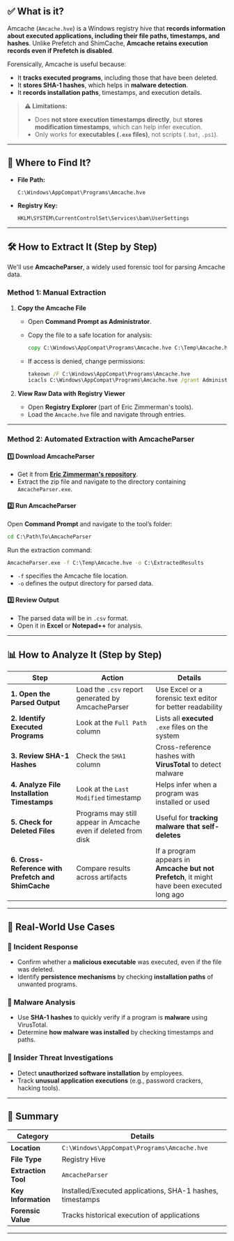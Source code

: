 ## ✅ **What is it?**

Amcache (`Amcache.hve`) is a Windows registry hive that **records information about executed applications, including their file paths, timestamps, and hashes**. Unlike Prefetch and ShimCache, **Amcache retains execution records even if Prefetch is disabled**.

Forensically, Amcache is useful because:

- It **tracks executed programs**, including those that have been deleted.
- It **stores SHA-1 hashes**, which helps in **malware detection**.
- It **records installation paths**, timestamps, and execution details.

> **⚠️ Limitations:**
> 
> - Does **not store execution timestamps directly**, but **stores modification timestamps**, which can help infer execution.
> - Only works for **executables (`.exe` files)**, not scripts (`.bat`, `.ps1`).

---

## **📍 Where to Find It?**

- **File Path:**
    
    ```
    C:\Windows\AppCompat\Programs\Amcache.hve
    ```
    
- **Registry Key:**
    
    ```
    HKLM\SYSTEM\CurrentControlSet\Services\bam\UserSettings
    ```
    

---

## **🛠️ How to Extract It (Step by Step)**

We'll use **AmcacheParser**, a widely used forensic tool for parsing Amcache data.

### **Method 1: Manual Extraction**

1. **Copy the Amcache File**
    
    - Open **Command Prompt as Administrator**.
    - Copy the file to a safe location for analysis:
        
        ```cmd
        copy C:\Windows\AppCompat\Programs\Amcache.hve C:\Temp\Amcache.hve
        ```
        
    - If access is denied, change permissions:
        
        ```cmd
        takeown /F C:\Windows\AppCompat\Programs\Amcache.hve
        icacls C:\Windows\AppCompat\Programs\Amcache.hve /grant Administrators:F
        ```
        
2. **View Raw Data with Registry Viewer**
    
    - Open **Registry Explorer** (part of Eric Zimmerman's tools).
    - Load the `Amcache.hve` file and navigate through entries.

---

### **Method 2: Automated Extraction with AmcacheParser**

#### **1️⃣ Download AmcacheParser**

- Get it from **[Eric Zimmerman's repository](https://ericzimmerman.github.io/)**.
- Extract the zip file and navigate to the directory containing `AmcacheParser.exe`.

#### **2️⃣ Run AmcacheParser**

Open **Command Prompt** and navigate to the tool’s folder:

```cmd
cd C:\Path\To\AmcacheParser
```

Run the extraction command:

```cmd
AmcacheParser.exe -f C:\Temp\Amcache.hve -o C:\ExtractedResults
```

- `-f` specifies the Amcache file location.
- `-o` defines the output directory for parsed data.

#### **3️⃣ Review Output**

- The parsed data will be in `.csv` format.
- Open it in **Excel** or **Notepad++** for analysis.

---

## **📊 How to Analyze It (Step by Step)**

|**Step**|**Action**|**Details**|
|---|---|---|
|**1. Open the Parsed Output**|Load the `.csv` report generated by AmcacheParser|Use Excel or a forensic text editor for better readability|
|**2. Identify Executed Programs**|Look at the `Full Path` column|Lists all **executed** `.exe` files on the system|
|**3. Review SHA-1 Hashes**|Check the `SHA1` column|Cross-reference hashes with **VirusTotal** to detect malware|
|**4. Analyze File Installation Timestamps**|Look at the `Last Modified` timestamp|Helps infer when a program was installed or used|
|**5. Check for Deleted Files**|Programs may still appear in Amcache even if deleted from disk|Useful for **tracking malware that self-deletes**|
|**6. Cross-Reference with Prefetch and ShimCache**|Compare results across artifacts|If a program appears in **Amcache but not Prefetch**, it might have been executed long ago|

---

## **🚨 Real-World Use Cases**

### **📌 Incident Response**

- Confirm whether a **malicious executable** was executed, even if the file was deleted.
- Identify **persistence mechanisms** by checking **installation paths** of unwanted programs.

### **📌 Malware Analysis**

- Use **SHA-1 hashes** to quickly verify if a program is **malware** using VirusTotal.
- Determine **how malware was installed** by checking timestamps and paths.

### **📌 Insider Threat Investigations**

- Detect **unauthorized software installation** by employees.
- Track **unusual application executions** (e.g., password crackers, hacking tools).

---

## **🔎 Summary**

|**Category**|**Details**|
|---|---|
|**Location**|`C:\Windows\AppCompat\Programs\Amcache.hve`|
|**File Type**|Registry Hive|
|**Extraction Tool**|`AmcacheParser`|
|**Key Information**|Installed/Executed applications, SHA-1 hashes, timestamps|
|**Forensic Value**|Tracks historical execution of applications|

---
